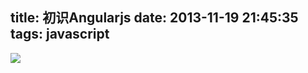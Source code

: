 title: 初识Angularjs
date: 2013-11-19 21:45:35
tags: javascript
---

![](http://angularjs.org/img/AngularJS-large.png)

